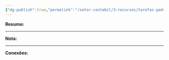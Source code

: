 ```yaml
---
{"dg-publish":true,"permalink":"/setor-contabil/3-recursos/tarefas-padrao/guia-irpj-csll-lucro-real-mensal/","dgPassFrontmatter":true,"created":"2025-06-05T23:14:28.533-03:00","updated":"2025-06-05T23:20:53.726-03:00"}
---
```


**Resumo:** 


---

**Nota:**

---

**Conexões:**
